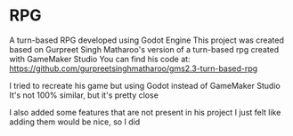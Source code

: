 # RPG

A turn-based RPG developed using Godot Engine
This project was created based on Gurpreet Singh Matharoo's version of a turn-based rpg created with GameMaker Studio
You can find his code at:
https://github.com/gurpreetsinghmatharoo/gms2.3-turn-based-rpg

I tried to recreate his game but using Godot instead of GameMaker Studio
It's not 100% similar, but it's pretty close

I also added some features that are not present in his project
I just felt like adding them would be nice, so I did
